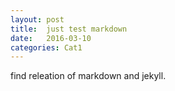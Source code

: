 ```yaml
---
layout: post
title:  just test markdown
date:   2016-03-10
categories: Cat1
---
```


find releation of markdown and jekyll.
